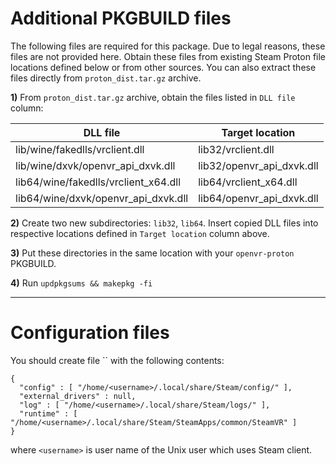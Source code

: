 # Additional PKGBUILD files

The following files are required for this package. Due to legal reasons, these files are not provided here. Obtain these files from existing Steam Proton file locations defined below or from other sources. You can also extract these files directly from `proton_dist.tar.gz` archive.

**1)** From `proton_dist.tar.gz` archive, obtain the files listed in `DLL file` column:

|               DLL file               |      Target location      |
|--------------------------------------|---------------------------|
| lib/wine/fakedlls/vrclient.dll       | lib32/vrclient.dll        |
| lib/wine/dxvk/openvr_api_dxvk.dll    | lib32/openvr_api_dxvk.dll |
| lib64/wine/fakedlls/vrclient_x64.dll | lib64/vrclient_x64.dll    |
| lib64/wine/dxvk/openvr_api_dxvk.dll  | lib64/openvr_api_dxvk.dll |


**2)** Create two new subdirectories: `lib32`, `lib64`. Insert copied DLL files into respective locations defined in `Target location` column above.

**3)** Put these directories in the same location with your `openvr-proton` PKGBUILD.

**4)** Run `updpkgsums && makepkg -fi`

----------

# Configuration files

You should create file `` with the following contents:

```
{
  "config" : [ "/home/<username>/.local/share/Steam/config/" ],
  "external_drivers" : null,
  "log" : [ "/home/<username>/.local/share/Steam/logs/" ],
  "runtime" : [ "/home/<username>/.local/share/Steam/SteamApps/common/SteamVR" ]
}
```

where `<username>` is user name of the Unix user which uses Steam client.
